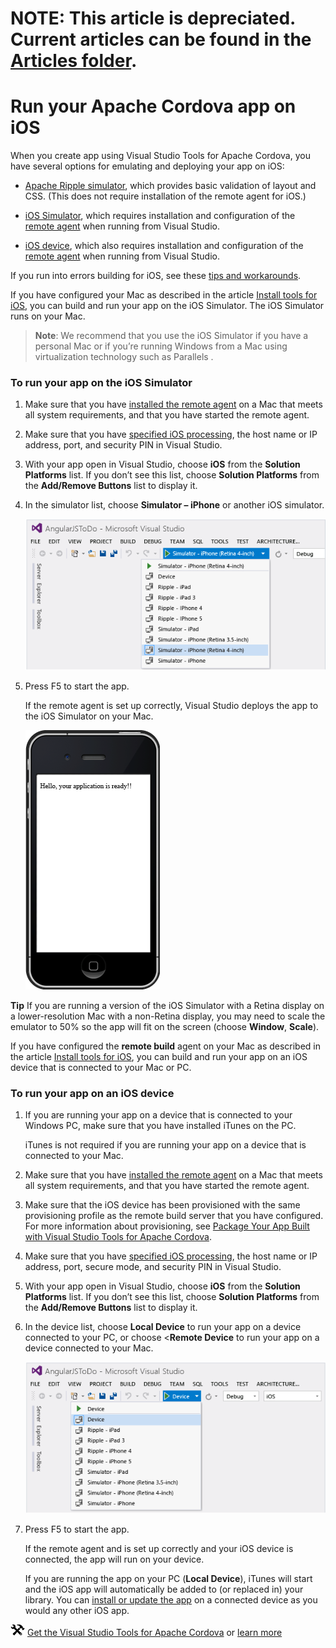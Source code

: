 <properties
   pageTitle="Run your Apache Cordova app on iOS | Cordova"
   description="description"
   services="na"
   documentationCenter=""
   authors="Mikejo5000"
   tags=""/>
<tags
   ms.service="na"
   ms.devlang="javascript"
   ms.topic="article"
   ms.tgt_pltfrm="mobile-multiple"
   ms.workload="na"
   ms.date="09/10/2015"
   ms.author="mikejo"/>

# **NOTE:** This article is depreciated. Current articles can be found in the [Articles folder](/articles/).

# Run your Apache Cordova app on iOS

When you create app using Visual Studio Tools for Apache Cordova, you have several options for emulating and deploying your app on iOS:

*   [Apache Ripple simulator](run-app-ripple-simulator.md), which provides basic validation of layout and CSS. (This does not require installation of the remote agent for iOS.)

*   [iOS Simulator](#iOSSimulator)</span>, which requires installation and configuration of the [remote agent](../getting-started/install-vs-tools-apache-cordova.md#ios) when running from Visual Studio.

*   [iOS device](#iOSDevice)</span>, which also requires installation and configuration of the [remote agent](../getting-started/install-vs-tools-apache-cordova.md#ios) when running from Visual Studio.

If you run into errors building for iOS, see these [tips and workarounds](../tips-and-workarounds/tips-and-workarounds-readme.md).

If you have configured your Mac as described in the article [Install tools for iOS](../getting-started/install-vs-tools-apache-cordova.md#ios), you can build and run your app on the iOS Simulator. The iOS Simulator runs on your Mac.

>**Note**: We recommend that you use the iOS Simulator if you have a personal Mac or if you’re running Windows from a Mac using virtualization technology such as Parallels .

### To run your app on the iOS Simulator <a name="iOSSimulator"></a>

1.   Make sure that you have [installed the remote agent](../getting-started/install-vs-tools-apache-cordova.md#ios) on a Mac that meets all system requirements, and that you have started the remote agent.

2.   Make sure that you have [specified iOS processing](../getting-started/install-vs-tools-apache-cordova.md#ios), the host name or IP address, port, and security PIN in Visual Studio.

3.  With your app open in Visual Studio, choose **iOS** from the **Solution Platforms** list. If you don’t see this list, choose **Solution Platforms** from the **Add/Remove Buttons** list to display it.

4.  In the simulator list, choose **Simulator – iPhone** or another iOS simulator.

    ![Selecting the iOS Simulator](media/run-app-ios/run-ios-simulator-select.png)
5.  Press F5 to start the app.

    If the remote agent is set up correctly, Visual Studio deploys the app to the iOS Simulator on your Mac.

    ![iOS Simulator running on a Mac](media/run-app-ios/run-ios-simulator.png)

**Tip** If you are running a version of the iOS Simulator with a Retina display on a lower-resolution Mac with a non-Retina display, you may need to scale the emulator to 50% so the app will fit on the screen (choose **Window**, **Scale**).

If you have configured the **remote build** agent on your Mac as described in the article [Install tools for iOS](../getting-started/install-vs-tools-apache-cordova.md#ios), you can build and run your app on an iOS device that is connected to your Mac or PC.

### To run your app on an iOS device <a name="iOSDevice"></a>

1.  If you are running your app on a device that is connected to your Windows PC, make sure that you have installed iTunes on the PC.

	iTunes is not required if you are running your app on a device that is connected to your Mac.

2.  Make sure that you have [installed the remote agent](../getting-started/install-vs-tools-apache-cordova.md#ios) on a Mac that meets all system requirements, and that you have started the remote agent.

3.  Make sure that the iOS device has been provisioned with the same provisioning profile as the remote build server that you have configured. For more information about provisioning, see [Package Your App Built with Visual Studio Tools for Apache Cordova](../package-and-publish/package-app-built-with-visual-studio.md)</span>.

4.  Make sure that you have [specified iOS processing](../getting-started/install-vs-tools-apache-cordova.md#ios), the host name or IP address, port, secure mode, and security PIN in Visual Studio.

5.  With your app open in Visual Studio, choose **iOS** from the **Solution Platforms** list. If you don’t see this list, choose **Solution Platforms** from the **Add/Remove Buttons** list to display it.

6.  In the device list, choose **Local Device** to run your app on a device connected to your PC, or choose <**Remote Device** to run your app on a device connected to your Mac.

    ![Selecting an iOS device](media/run-app-ios/run-ios-device-select.png)
7.  Press F5 to start the app.

    If the remote agent and is set up correctly and your iOS device is connected, the app will run on your device.

    If you are running the app on your PC (**Local Device**), iTunes will start and the iOS app will automatically be added to (or replaced in) your library. You can [install or update the app](http://support.apple.com/kb/PH12315) on a connected device as you would any other iOS app.

![Download the tools](media/run-app-ios/run-ios-download-link.png) [Get the Visual Studio Tools for Apache Cordova](http://aka.ms/mchm38) or [learn more](https://www.visualstudio.com/cordova-vs.aspx)
